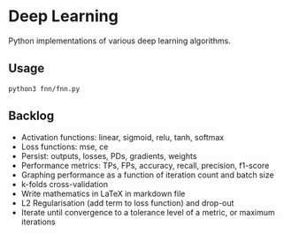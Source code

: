 # Deep Learning
Python implementations of various deep learning algorithms.

## Usage
```
python3 fnn/fnn.py
```
## Backlog
- Activation functions: linear, sigmoid, relu, tanh, softmax
- Loss functions: mse, ce
- Persist: outputs, losses, PDs, gradients, weights
- Performance metrics: TPs, FPs, accuracy, recall, precision, f1-score
- Graphing performance as a function of iteration count and batch size
- k-folds cross-validation
- Write mathematics in LaTeX in markdown file
- L2 Regularisation (add term to loss function) and drop-out
- Iterate until convergence to a tolerance level of a metric, or maximum iterations